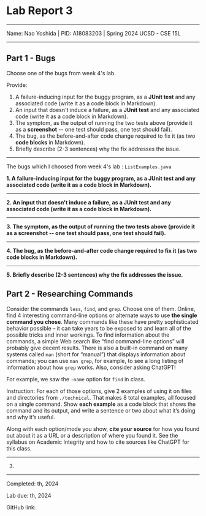 Lab Report 3
========= 
***

Name: Nao Yoshida |
PID:  A18083203 |
Spring 2024 UCSD - CSE 15L

***

Part 1 - Bugs
--------

Choose one of the bugs from week 4's lab.

Provide:

1. A failure-inducing input for the buggy program, as a **JUnit test** and any associated code (write it as a code block in Markdown).
2. An input that doesn't induce a failure, as a **JUnit test** and any associated code (write it as a code block in Markdown).
3. The symptom, as the output of running the two tests above (provide it as a **screenshot** -- one test should pass, one test should fail).
4. The bug, as the before-and-after code change required to fix it (as two **code blocks** in Markdown).
5. Briefly describe (2-3 sentences) why the fix addresses the issue.

***

The bugs which I choosed from week 4's lab : `ListExamples.java`

<b>1.  A failure-inducing input for the buggy program, as a **JUnit test** and any associated code (write it as a code block in Markdown).</b>



--------
   
<b>2. An input that doesn't induce a failure, as a **JUnit test** and any associated code (write it as a code block in Markdown).</b>

--------
   
<b>3. The symptom, as the output of running the two tests above (provide it as a **screenshot** -- one test should pass, one test should fail).</b>

--------
   
<b>4. The bug, as the before-and-after code change required to fix it (as two **code blocks** in Markdown).</b>

--------
   
<b>5. Briefly describe (2-3 sentences) why the fix addresses the issue.</b>


Part 2 - Researching Commands
--------

Consider the commands `less`, `find`, and `grep`. Choose one of them. Online, find 4 interesting command-line options or alternate ways to use **the single command you chose**. Many commands like these have pretty sophisticated behavior possible – it can take years to be exposed to and learn all of the possible tricks and inner workings. To find information about the commands, a simple Web search like “find command-line options” will probably give decent results. There is also a built-in command on many systems called `man` (short for “manual”) that displays information about commands; you can use `man grep`, for example, to see a long listing of information about how `grep` works. Also, consider asking ChatGPT!

For example, we saw the `-name` option for `find` in class.

Instruction: For each of those options, give 2 examples of using it on files and directories from `./technical`. That makes 8 total examples, all focused on a single command. Show **each example** as a code block that shows the command and its output, and write a sentence or two about what it’s doing and why it’s useful.

Along with each option/mode you show, **cite your source** for how you found out about it as a URL or a description of where you found it. See the syllabus on Academic Integrity and how to cite sources like ChatGPT for this class.

***

3. 
--------

Completed: th, 2024  

Lab due: th, 2024  

GitHub link: 
